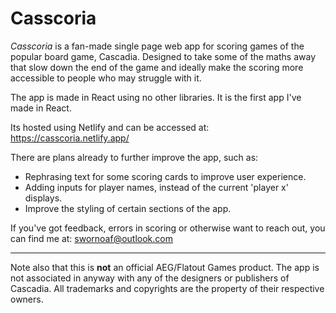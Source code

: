 # Casscoria


*Casscoria* is a fan-made single page web app for scoring games of the popular board game, Cascadia. Designed to take some of the maths away that slow down the end of the game and ideally make the scoring more accessible to people who may struggle with it.

The app is made in React using no other libraries. It is the first app I've made in React.

Its hosted using Netlify and can be accessed at: https://casscoria.netlify.app/

There are plans already to further improve the app, such as:
 - Rephrasing text for some scoring cards to improve user experience.
 - Adding inputs for player names, instead of the current 'player x' displays.
 - Improve the styling of certain sections of the app.
 
 If you've got feedback, errors in scoring or otherwise want to reach out, you can find me at: swornoaf@outlook.com



---
Note also that this is **not** an official AEG/Flatout Games product. The app is not associated in anyway with any of the designers or publishers of Cascadia.  All trademarks and copyrights are the property of their respective owners.